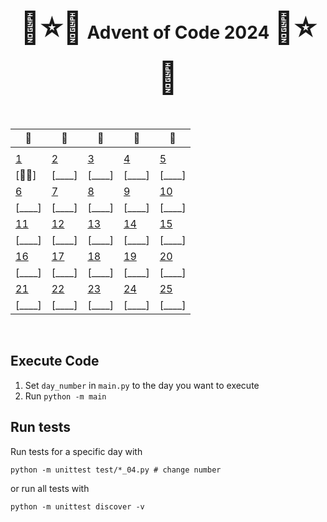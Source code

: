 <div align="center">
    <h1>
    <span style="font-size: 50px">🎄⭐🌟</span>
    Advent of Code 2024
    <span style="font-size: 50px">🌟⭐🎄</span>
    </h1>
</div>

<br />

<div align="center">

| 🎄                                   | 🎄                                   | 🎄                                   | 🎄                                   | 🎄                                   |
| --                                   | --                                   | --                                   | --                                   | --                                   |
|                                      |                                      |                                      |                                      |                                      |
| [ 1 ](https://adventofcode.com/2024/day/1)   | [ 2 ](https://adventofcode.com/2024/day/2)   | [ 3 ](https://adventofcode.com/2024/day/3)   | [ 4 ](https://adventofcode.com/2024/day/4)   | [ 5 ](https://adventofcode.com/2024/day/5)   |
| [🌟🌟]            | [____]             | [____]             | [____]             | [____]             |
| [ 6 ](https://adventofcode.com/2024/day/6)   | [ 7 ](https://adventofcode.com/2024/day/7)   | [ 8 ](https://adventofcode.com/2024/day/8)   | [ 9 ](https://adventofcode.com/2024/day/9)   | [ 10 ](https://adventofcode.com/2024/day/10) |
| [____]             | [____]             | [____]             | [____]             | [____]            |
| [ 11 ](https://adventofcode.com/2024/day/11) | [ 12 ](https://adventofcode.com/2024/day/12) | [ 13 ](https://adventofcode.com/2024/day/13) | [ 14 ](https://adventofcode.com/2024/day/14) | [ 15 ](https://adventofcode.com/2024/day/15) |
| [____]           | [____]            | [____]            | [____]            | [____]            |
| [ 16 ](https://adventofcode.com/2024/day/16) | [ 17 ](https://adventofcode.com/2024/day/17) | [ 18 ](https://adventofcode.com/2024/day/18) | [ 19 ](https://adventofcode.com/2024/day/19) | [ 20 ](https://adventofcode.com/2024/day/20) |
| [____]           | [____]            | [____]            | [____]            | [____]            |
| [ 21 ](adventofcode.com/2024/day/21) | [ 22 ](adventofcode.com/2024/day/22) | [ 23 ](adventofcode.com/2024/day/23) | [ 24 ](adventofcode.com/2024/day/24) | [ 25 ](adventofcode.com/2024/day/25) |
| [____]            | [____]            | [____]            | [____]            | [____]           |

</div>

<br />


## Execute Code

1. Set `day_number` in `main.py` to the day you want to execute
2. Run `python -m main`
   
## Run tests

Run tests for a specific day with

`python -m unittest test/*_04.py # change number` 

or run all tests with 

`python -m unittest discover -v`